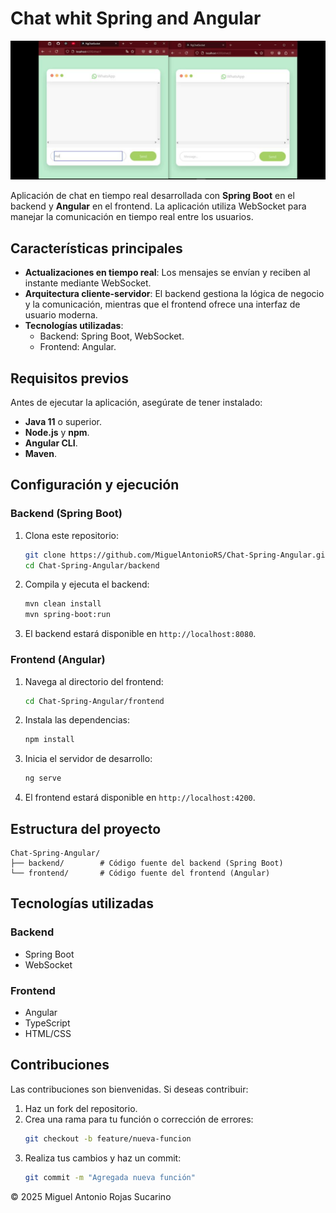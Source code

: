 # Chat whit Spring and Angular
 
![Chat image](Chat.jpg)

Aplicación de chat en tiempo real desarrollada con **Spring Boot** en el backend y **Angular** en el frontend. La aplicación utiliza WebSocket para manejar la comunicación en tiempo real entre los usuarios.

## Características principales 

- **Actualizaciones en tiempo real**: Los mensajes se envían y reciben al instante mediante WebSocket.
- **Arquitectura cliente-servidor**: El backend gestiona la lógica de negocio y la comunicación, mientras que el frontend ofrece una interfaz de usuario moderna.
- **Tecnologías utilizadas**:
  - Backend: Spring Boot, WebSocket.
  - Frontend: Angular.

## Requisitos previos

Antes de ejecutar la aplicación, asegúrate de tener instalado:

- **Java 11** o superior.
- **Node.js** y **npm**.
- **Angular CLI**.
- **Maven**.

## Configuración y ejecución

### Backend (Spring Boot)

1. Clona este repositorio:
   ```bash
   git clone https://github.com/MiguelAntonioRS/Chat-Spring-Angular.git
   cd Chat-Spring-Angular/backend
   ```
   
2. Compila y ejecuta el backend:
   ```bash
   mvn clean install
   mvn spring-boot:run
   ```

3. El backend estará disponible en `http://localhost:8080`.

### Frontend (Angular)

1. Navega al directorio del frontend:
   ```bash
   cd Chat-Spring-Angular/frontend
   ```

2. Instala las dependencias:
   ```bash
   npm install
   ```

3. Inicia el servidor de desarrollo:
   ```bash
   ng serve
   ```

4. El frontend estará disponible en `http://localhost:4200`.

## Estructura del proyecto

```
Chat-Spring-Angular/
├── backend/        # Código fuente del backend (Spring Boot)
└── frontend/       # Código fuente del frontend (Angular)
```

## Tecnologías utilizadas

### Backend
- Spring Boot
- WebSocket

### Frontend
- Angular
- TypeScript
- HTML/CSS

## Contribuciones

Las contribuciones son bienvenidas. Si deseas contribuir:

1. Haz un fork del repositorio.
2. Crea una rama para tu función o corrección de errores:
   ```bash
   git checkout -b feature/nueva-funcion
   ```
3. Realiza tus cambios y haz un commit:
   ```bash
   git commit -m "Agregada nueva función"
   ```
   
© 2025 Miguel Antonio Rojas Sucarino
